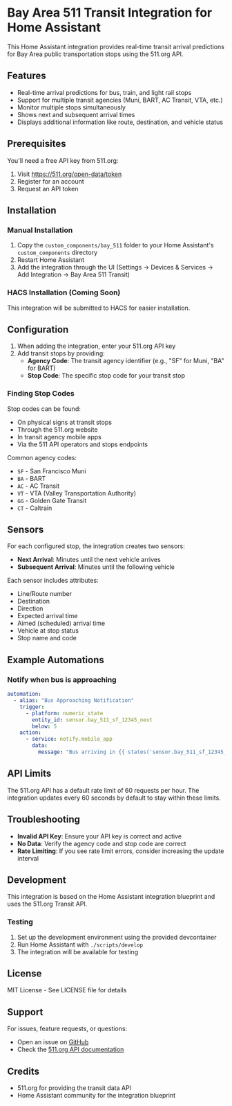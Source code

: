 # Bay Area 511 Transit Integration for Home Assistant

This Home Assistant integration provides real-time transit arrival predictions for Bay Area public transportation stops using the 511.org API.

## Features

- Real-time arrival predictions for bus, train, and light rail stops
- Support for multiple transit agencies (Muni, BART, AC Transit, VTA, etc.)
- Monitor multiple stops simultaneously
- Shows next and subsequent arrival times
- Displays additional information like route, destination, and vehicle status

## Prerequisites

You'll need a free API key from 511.org:
1. Visit https://511.org/open-data/token
2. Register for an account
3. Request an API token

## Installation

### Manual Installation

1. Copy the `custom_components/bay_511` folder to your Home Assistant's `custom_components` directory
2. Restart Home Assistant
3. Add the integration through the UI (Settings → Devices & Services → Add Integration → Bay Area 511 Transit)

### HACS Installation (Coming Soon)

This integration will be submitted to HACS for easier installation.

## Configuration

1. When adding the integration, enter your 511.org API key
2. Add transit stops by providing:
   - **Agency Code**: The transit agency identifier (e.g., "SF" for Muni, "BA" for BART)
   - **Stop Code**: The specific stop code for your transit stop

### Finding Stop Codes

Stop codes can be found:
- On physical signs at transit stops
- Through the 511.org website
- In transit agency mobile apps
- Via the 511 API operators and stops endpoints

Common agency codes:
- `SF` - San Francisco Muni
- `BA` - BART
- `AC` - AC Transit
- `VT` - VTA (Valley Transportation Authority)
- `GG` - Golden Gate Transit
- `CT` - Caltrain

## Sensors

For each configured stop, the integration creates two sensors:
- **Next Arrival**: Minutes until the next vehicle arrives
- **Subsequent Arrival**: Minutes until the following vehicle

Each sensor includes attributes:
- Line/Route number
- Destination
- Direction
- Expected arrival time
- Aimed (scheduled) arrival time
- Vehicle at stop status
- Stop name and code

## Example Automations

### Notify when bus is approaching
```yaml
automation:
  - alias: "Bus Approaching Notification"
    trigger:
      - platform: numeric_state
        entity_id: sensor.bay_511_sf_12345_next
        below: 5
    action:
      - service: notify.mobile_app
        data:
          message: "Bus arriving in {{ states('sensor.bay_511_sf_12345_next') }} minutes!"
```

## API Limits

The 511.org API has a default rate limit of 60 requests per hour. The integration updates every 60 seconds by default to stay within these limits.

## Troubleshooting

- **Invalid API Key**: Ensure your API key is correct and active
- **No Data**: Verify the agency code and stop code are correct
- **Rate Limiting**: If you see rate limit errors, consider increasing the update interval

## Development

This integration is based on the Home Assistant integration blueprint and uses the 511.org Transit API.

### Testing

1. Set up the development environment using the provided devcontainer
2. Run Home Assistant with `./scripts/develop`
3. The integration will be available for testing

## License

MIT License - See LICENSE file for details

## Support

For issues, feature requests, or questions:
- Open an issue on [GitHub](https://github.com/raemond/bay_511/issues)
- Check the [511.org API documentation](https://511.org/open-data/transit)

## Credits

- 511.org for providing the transit data API
- Home Assistant community for the integration blueprint